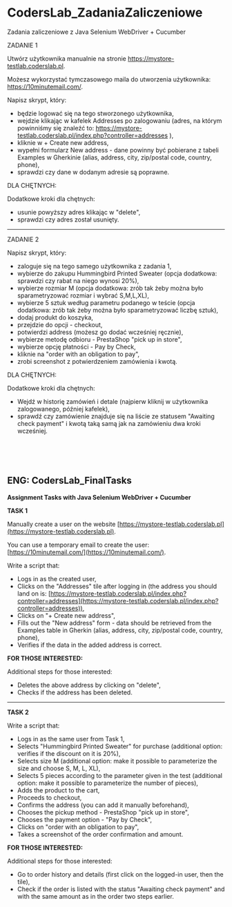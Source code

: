 # CodersLab_ZadaniaZaliczeniowe
Zadania zaliczeniowe z Java Selenium WebDriver + Cucumber

ZADANIE 1

Utwórz użytkownika manualnie na stronie https://mystore-testlab.coderslab.pl.

Możesz wykorzystać tymczasowego maila do utworzenia użytkownika: https://10minutemail.com/.


Napisz skrypt, który:

- będzie logować się na tego stworzonego użytkownika,
- wejdzie klikając w kafelek Addresses po zalogowaniu (adres, na którym powinniśmy się znaleźć to: https://mystore-testlab.coderslab.pl/index.php?controller=addresses ),
- kliknie w + Create new address,
- wypełni formularz New address - dane powinny być pobierane z tabeli Examples w Gherkinie (alias, address, city, zip/postal code, country, phone),
- sprawdzi czy dane w dodanym adresie są poprawne.

DLA CHĘTNYCH:

Dodatkowe kroki dla chętnych:

- usunie powyższy adres klikając w "delete",
- sprawdzi czy adres został usunięty.

---

ZADANIE 2

Napisz skrypt, który:

- zaloguje się na tego samego użytkownika z zadania 1,
- wybierze do zakupu Hummingbird Printed Sweater (opcja dodatkowa: sprawdzi czy rabat na niego wynosi 20%),
- wybierze rozmiar M (opcja dodatkowa: zrób tak żeby można było sparametryzować rozmiar i wybrać S,M,L,XL),
- wybierze 5 sztuk według parametru podanego w teście (opcja dodatkowa: zrób tak żeby można było sparametryzować liczbę sztuk),
- dodaj produkt do koszyka,
- przejdzie do opcji - checkout,
- potwierdzi address (możesz go dodać wcześniej ręcznie),
- wybierze metodę odbioru - PrestaShop "pick up in store",
- wybierze opcję płatności - Pay by Check,
- kliknie na "order with an obligation to pay",
- zrobi screenshot z potwierdzeniem zamówienia i kwotą.

DLA CHĘTNYCH:

Dodatkowe kroki dla chętnych:

- Wejdź w historię zamówień i detale (najpierw kliknij w użytkownika zalogowanego, później kafelek),
- sprawdź czy zamówienie znajduje się na liście ze statusem "Awaiting check payment" i kwotą taką samą jak na zamówieniu dwa kroki wcześniej.


<br>
<br>
<br>


ENG: CodersLab_FinalTasks
--

**Assignment Tasks with Java Selenium WebDriver + Cucumber**

**TASK 1**

Manually create a user on the website [https://mystore-testlab.coderslab.pl](https://mystore-testlab.coderslab.pl).

You can use a temporary email to create the user: [https://10minutemail.com/](https://10minutemail.com/).

Write a script that:

- Logs in as the created user,
- Clicks on the "Addresses" tile after logging in (the address you should land on is: [https://mystore-testlab.coderslab.pl/index.php?controller=addresses](https://mystore-testlab.coderslab.pl/index.php?controller=addresses)),
- Clicks on "+ Create new address",
- Fills out the "New address" form - data should be retrieved from the Examples table in Gherkin (alias, address, city, zip/postal code, country, phone),
- Verifies if the data in the added address is correct.

**FOR THOSE INTERESTED:**

Additional steps for those interested:

- Deletes the above address by clicking on "delete",
- Checks if the address has been deleted.

---

**TASK 2**

Write a script that:

- Logs in as the same user from Task 1,
- Selects "Hummingbird Printed Sweater" for purchase (additional option: verifies if the discount on it is 20%),
- Selects size M (additional option: make it possible to parameterize the size and choose S, M, L, XL),
- Selects 5 pieces according to the parameter given in the test (additional option: make it possible to parameterize the number of pieces),
- Adds the product to the cart,
- Proceeds to checkout,
- Confirms the address (you can add it manually beforehand),
- Chooses the pickup method - PrestaShop "pick up in store",
- Chooses the payment option - "Pay by Check",
- Clicks on "order with an obligation to pay",
- Takes a screenshot of the order confirmation and amount.

**FOR THOSE INTERESTED:**

Additional steps for those interested:

- Go to order history and details (first click on the logged-in user, then the tile),
- Check if the order is listed with the status "Awaiting check payment" and with the same amount as in the order two steps earlier.
